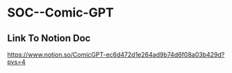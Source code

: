 # SOC--Comic-GPT

## Link To Notion Doc

https://www.notion.so/ComicGPT-ec6d472d1e264ad9b74d6f08a03b429d?pvs=4
